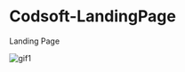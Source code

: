 # Codsoft-LandingPage
Landing Page 


![gif1](https://github.com/user-attachments/assets/0f310504-af89-4e63-94db-01a59215ca86)
